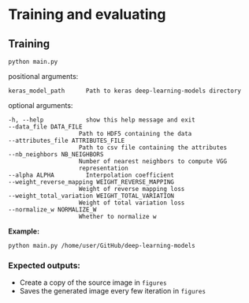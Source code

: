 # Training and evaluating

## Training

`python main.py`


positional arguments:

    keras_model_path      Path to keras deep-learning-models directory

optional arguments:

    -h, --help            show this help message and exit
    --data_file DATA_FILE
                        Path to HDF5 containing the data
    --attributes_file ATTRIBUTES_FILE
                        Path to csv file containing the attributes
    --nb_neighbors NB_NEIGHBORS
                        Number of nearest neighbors to compute VGG
                        representation
    --alpha ALPHA         Interpolation coefficient
    --weight_reverse_mapping WEIGHT_REVERSE_MAPPING
                        Weight of reverse mapping loss
    --weight_total_variation WEIGHT_TOTAL_VARIATION
                        Weight of total variation loss
    --normalize_w NORMALIZE_W
                        Whether to normalize w

**Example:**

`python main.py /home/user/GitHub/deep-learning-models`

### Expected outputs:

- Create a copy of the source image in `figures`
- Saves the generated image every few iteration in `figures`

